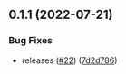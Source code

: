 ## 0.1.1 (2022-07-21)


### Bug Fixes

* releases ([#22](https://github.com/kabir0x23/Movie-land/issues/22)) ([7d2d786](https://github.com/kabir0x23/Movie-land/commit/7d2d786ae0538192da247d9b75caded1bf4c4aed))



